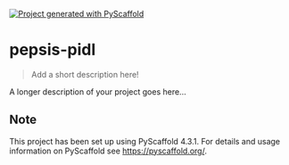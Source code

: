 <!-- These are examples of badges you might want to add to your README:
     please update the URLs accordingly

[![Built Status](https://api.cirrus-ci.com/github/<USER>/pepsis-pidl.svg?branch=main)](https://cirrus-ci.com/github/<USER>/pepsis-pidl)
[![ReadTheDocs](https://readthedocs.org/projects/pepsis-pidl/badge/?version=latest)](https://pepsis-pidl.readthedocs.io/en/stable/)
[![Coveralls](https://img.shields.io/coveralls/github/<USER>/pepsis-pidl/main.svg)](https://coveralls.io/r/<USER>/pepsis-pidl)
[![PyPI-Server](https://img.shields.io/pypi/v/pepsis-pidl.svg)](https://pypi.org/project/pepsis-pidl/)
[![Conda-Forge](https://img.shields.io/conda/vn/conda-forge/pepsis-pidl.svg)](https://anaconda.org/conda-forge/pepsis-pidl)
[![Monthly Downloads](https://pepy.tech/badge/pepsis-pidl/month)](https://pepy.tech/project/pepsis-pidl)
[![Twitter](https://img.shields.io/twitter/url/http/shields.io.svg?style=social&label=Twitter)](https://twitter.com/pepsis-pidl)
-->

[![Project generated with PyScaffold](https://img.shields.io/badge/-PyScaffold-005CA0?logo=pyscaffold)](https://pyscaffold.org/)

# pepsis-pidl

> Add a short description here!

A longer description of your project goes here...


<!-- pyscaffold-notes -->

## Note

This project has been set up using PyScaffold 4.3.1. For details and usage
information on PyScaffold see https://pyscaffold.org/.
